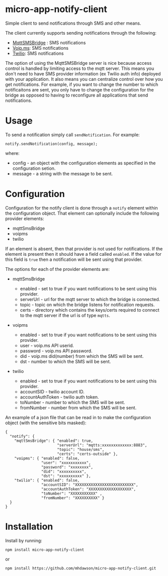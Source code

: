 # micro-app-notify-client

Simple client to send notifications through SMS and other
means.

The client currently supports sending notifications through
the following:

* [MqttSMSBridge](https://github.com/mhdawson/MqttSMSBridge)
  : SMS notifications
* [Voip.ms](https://voip.ms/): SMS notifications
* [Twilio](https://www.twilio.com/): SMS notifications

The option of using the MqttSMSBridge server is nice
because access control is handled by limiting
access to the mqtt server.  This means you don't need to have
SMS provider information (ex Twilio auth info) deployed
with your application. It also means you can centralize
control over how you get notifications. For example, if
you want to change the number to which notificaitons are
sent, you only have to change the configuration for the bridge
as opposed to having to reconfigure all applications that
send notifications.

# Usage

To send a notification simply call `sendNotification`.
For example:

```
notify.sendNotification(config, message);
```

where:

* config - an object with the configuration elements
  as specified in the configuration setion.
* message - a string with the message to be sent.

# Configuration

Configuration for the notify client is done through a
`notify` element within the configuration object.
That element can optionally include the following
provider elements:

* mqttSmsBridge
* voipms
* twilio

If an element is absent, then that provider
is not used for notifications. If the element is present
then it should have a field called `enabled`.  If the
value for this field is `true` then a notification
will be sent using that provider.

The options for each of the provider elements are:

* mqttSmsBridge
  * enabled - set to true if you want notifications to
    be sent using this provider.
  * serverUrl - url for the mqtt server to which the
    bridge is connected.
  * topic - topic on which the bridge listens for
    notification requests.
  * certs - directory which contains the keys/certs
    required to connect to the mqtt server if the
    url is of type `mqtts`.

* voipms
  * enabled - set to true if you want notifications to
    be sent using this provider.
  * user - voip.ms API userid.
  * password - voip.ms API password.
  * did - voip.ms did(number) from which the SMS will be sent.
  * dst - number to which the SMS will be sent.

* twilio
  * enabled - set to true if you want notifications to
    be sent using this provider.
  * accountSID - twilio account ID.
  * accountAuthToken - twilio auth token.
  * toNumber - number to which the SMS will be sent.
  * fromNumber - number from which the SMS will be sent.

An example of a json file that can be read in to make the
configuration object (with the sensitive bits masked):

```
{
  "notify": {
    "mqttSmsBridge": { "enabled": true,
                       "serverUrl": "mqtts:xxxxxxxxxxxxx:8883",
                       "topic": "house/sms",
                       "certs": "certs-outside" },
    "voipms": { "enabled": false,
                "user": "xxxxxxxxxxx",
                "password": "xxxxxxxx",
                "did": "xxxxxxxxxx",
                "dst": "xxxxxxxxxx" },
    "twilio": { "enabled": false,
                "accountSID": "XXXXXXXXXXXXXXXXXXXXXXXXXX",
                "accountAuthToken": "XXXXXXXXXXXXXXXXXXX",
                "toNumber": "XXXXXXXXXXX" ,
                "fromNumber": "XXXXXXXXXX" }
  }
}

```

# Installation

Install by running:

```
npm install micro-app-notify-client
```

or

```
npm install https://github.com/mhdawson/micro-app-notify-client.git
```
